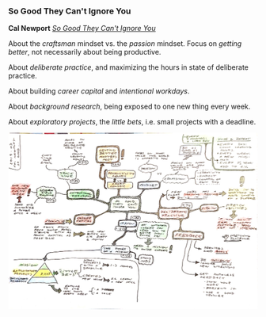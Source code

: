 ### So Good They Can't Ignore You

**Cal Newport** [*So Good They Can't Ignore You*](https://www.amazon.co.uk/gp/product/B01KFR64LQ/)

About the *craftsman* mindset vs. the *passion* mindset. Focus on *getting better*, not necessarily about being productive.

About *deliberate practice*, and maximizing the hours in state of deliberate practice.

About building *career capital* and *intentional workdays*.

About *background research*, being exposed to one new thing every week.

About *exploratory projects*, the *little bets*, i.e. small projects with a deadline.

![So Good They Can't Ignore You](so-good-they-cant-ignore-you-2019-03.jpg)

